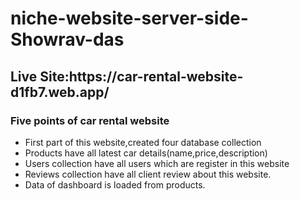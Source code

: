 ﻿# niche-website-server-side-Showrav-das
<h2>Live Site:https://car-rental-website-d1fb7.web.app/</h2>
    <h3>Five points of car rental website</h3>
    <ul>
        <li>First part of this website,created four database collection</li>
        <li>Products have all latest car details(name,price,description)</li>
        <li>Users collection have all users which are register in this website</li>
        <li>Reviews collection have all client review about this website.</li>
        <li>Data of dashboard is loaded from products.</li>
    </ul>
